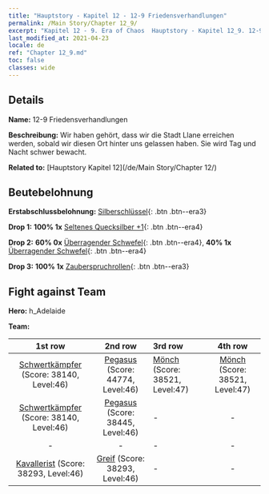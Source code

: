 ```yaml
---
title: "Hauptstory - Kapitel 12 - 12-9 Friedensverhandlungen"
permalink: /Main Story/Chapter 12_9/
excerpt: "Kapitel 12 - 9. Era of Chaos  Hauptstory - Kapitel 12_9. 12-9 Friedensverhandlungen"
last_modified_at: 2021-04-23
locale: de
ref: "Chapter 12_9.md"
toc: false
classes: wide
---
```


## Details

 **Name:** 12-9 Friedensverhandlungen

 **Beschreibung:** Wir haben gehört, dass wir die Stadt Llane erreichen werden, sobald wir diesen Ort hinter uns gelassen haben. Sie wird Tag und Nacht schwer bewacht.

 **Related to:** [Hauptstory Kapitel 12](/de/Main Story/Chapter 12/)

## Beutebelohnung

 **Erstabschlussbelohnung:** [Silberschlüssel](/ItemsDE/con_693/){: .btn .btn--era3}

 **Drop 1:** **100% 1x** [Seltenes Quecksilber +1](/ItemsDE/mat_42/){: .btn .btn--era4}

 **Drop 2:** **60% 0x** [Überragender Schwefel](/ItemsDE/mat_36/){: .btn .btn--era4}, **40% 1x** [Überragender Schwefel](/ItemsDE/mat_36/){: .btn .btn--era4}

 **Drop 3:** **100% 1x** [Zauberspruchrollen](/ItemsDE/con_694/){: .btn .btn--era3}


## Fight against Team
 **Hero:** h_Adelaide

 **Team:**


  | 1st row | 2nd row | 3rd row | 4th row |
  |:----:|:----:|:----|:----:|
  | [Schwertkämpfer](/de/units/Swordsman/) (Score: 38140, Level:46)  | [Pegasus](/de/units/Pegasus/) (Score: 44774, Level:46)  | [Mönch](/de/units/Monk/) (Score: 38521, Level:47)  | [Mönch](/de/units/Monk/) (Score: 38521, Level:47)  |
  | [Schwertkämpfer](/de/units/Swordsman/) (Score: 38140, Level:46)  | [Pegasus](/de/units/Pegasus/) (Score: 38445, Level:46)  | - | - |
  | - | - | - | - |
  | [Kavallerist](/de/units/Cavalier/) (Score: 38293, Level:46)  | [Greif](/de/units/Griffin/) (Score: 38293, Level:46)  | - | - |


